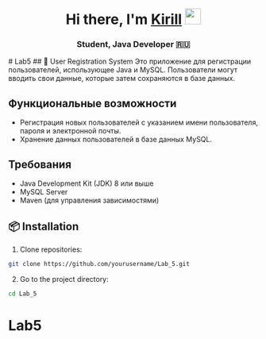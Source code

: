 <h1 align="center">Hi there, I'm <a href="https://www.example.com" target="_blank">Kirill</a> 
<img src="https://github.com/blackcater/blackcater/raw/main/images/Hi.gif" height="32"/></h1>

<h3 align="center"> Student, Java Developer 🇷🇺 </h3>
# Lab5
## 📜 User Registration System
Это приложение для регистрации пользователей, использующее Java и MySQL. Пользователи могут вводить свои данные, которые затем сохраняются в базе данных.

## Функциональные возможности
- Регистрация новых пользователей с указанием имени пользователя, пароля и электронной почты.
- Хранение данных пользователей в базе данных MySQL.

## Требования
- Java Development Kit (JDK) 8 или выше
- MySQL Server
- Maven (для управления зависимостями)

## 📦 Installation

1. Clone repositories:

 ```bash
 git clone https://github.com/yourusername/Lab_5.git
 ```

2. Go to the project directory:

```bash
cd Lab_5
```
# Lab5
